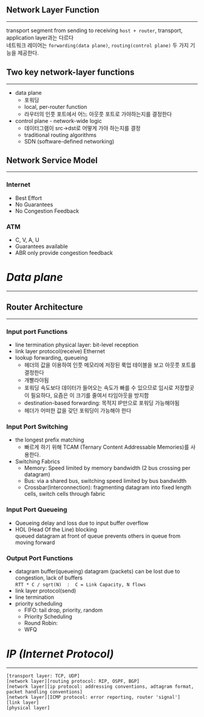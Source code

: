 ## Network Layer Function

- - -
transport segment from sending to receiving `host + router`, transport, application layer과는 다르다  
네트워크 레이어는 `forwarding(data plane)`, `routing(control plane)` 두 가지 기능을 제공한다.

## Two key network-layer functions

- - -

- data plane
	- 포워딩
	- local, per-router function
	- 라우터의 인풋 포트에서 어느 아웃풋 포트로 가야하는지를 결정한다
- control plane - network-wide logic
	- 데이터그램이 src->dst로 어떻게 가야 하는지를 결정
	- traditional routing algorithms
	- SDN (software-defined networking)

## Network Service Model

- - -

### Internet

- Best Effort
- No Guarantees
- No Congestion Feedback

### ATM

- C, V, A, U
- Guarantees available
- ABR only provide congestion feedback

# *Data plane*

- - -

## Router Architecture

- - -

### Input port Functions

- line termination physical layer: bit-level reception
- link layer protocol(receive)
  Ethernet
- lookup forwarding, queueing
	- 헤더의 값을 이용하여 인풋 메모리에 저장된 룩업 테이블을 보고 아웃풋 포트를 결정한다
	- 개빨라야됨
	- 포워딩 속도보다 데이터가 들어오는 속도가 빠를 수 있으므로 임시로 저장할곳이 필요하다, 요즘은 이 크기를 줄여서 타임아웃을 방지함
	- destination-based forwarding: 목적지 IP만으로 포워딩 가능해야됨
	- 헤더가 어떠한 값을 갖던 포워딩이 가능해야 한다

### Input Port Switching

- the longest prefix matching
	- 빠르게 하기 위해 TCAM (Ternary Content Addressable Memories)를 사용한다.
- Switching Fabrics
	- Memory: Speed limited by memory bandwidth (2 bus crossing per datagram)
	- Bus: via a shared bus, switching speed limited by bus bandwidth
	- Crossbar(Interconnection): fragmenting datagram into fixed length cells, switch cells through fabric

### Input Port Queueing

- Queueing delay and loss due to input buffer overflow
- HOL (Head Of the Line) blocking  
  queued datagram at front of queue prevents others in queue from moving forward

### Output Port Functions

- datagram buffer(queueing)
  datagram (packets) can be lost due to congestion, lack of buffers  
  `RTT * C / sqrt(N)  :  C = Link Capacity, N flows` 
- link layer protocol(send)
- line termination
- priority scheduling
	- FIFO: tail drop, priority, random
  	- Priority Scheduling
	- Round Robin: 
	- WFQ

# *IP (Internet Protocol)*
- - -
```
[transport layer: TCP, UDP]
[network layer][routing protocol: RIP, OSPF, BGP]
[network layer][ip protocol: addressing conventions, adtagram format, packet handling conventions]
[network layer][ICMP protocol: error reporting, router 'signal']
[link layer]
[physical layer]
```